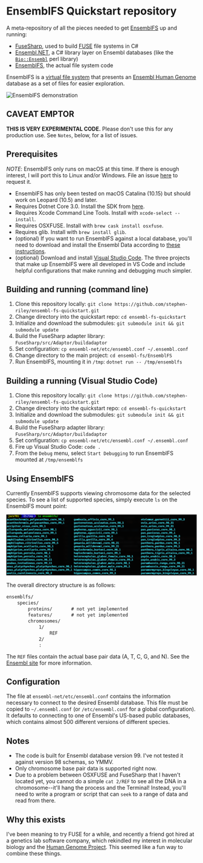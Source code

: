 # EnsemblFS Quickstart repository

A meta-repository of all the pieces needed to get [EnsemblFS](https://github.com/stephen-riley/ensembl-fs) up and running:

* [FuseSharp](https://github.com/stephen-riley/FuseSharp.git), used to build [FUSE](https://osxfuse.github.io/) file systems in C#
* [Ensembl.NET](https://github.com/stephen-riley/ensembl-net.git), a C# library layer on Ensembl databases (like the [`Bio::Ensembl`](https://uswest.ensembl.org/info/docs/api/core/core_tutorial.html) perl library)
* [EnsemblFS](https://github.com/stephen-riley/ensembl-fs.git), the actual file system code

EnsemblFS is a [virtual file system](https://en.wikipedia.org/wiki/Virtual_file_system) that presents an [Ensembl Human Genome](http://uswest.ensembl.org/Homo_sapiens/Info/Index) database as a set of files for easier exploration.

![EnsemblFS demonstration](img/demo.gif "EnsemblFS demonstration")

## CAVEAT EMPTOR

**THIS IS VERY EXPERIMENTAL CODE.**  Please don't use this for any production use.  See `Notes`, below, for a list of issues.

## Prerequisites

*NOTE*: EnsemblFS only runs on macOS at this time.  If there is enough interest, I will port this to Linux and/or Windows.  File an issue [here](https://github.com/stephen-riley/ensembl-fs/issues) to request it.

* EnsemblFS has only been tested on macOS Catalina (10.15) but should work on Leopard (10.5) and later.
* Requires Dotnet Core 3.0.  Install the SDK from [here](https://dotnet.microsoft.com/download/dotnet-core/3.0).
* Requires Xcode Command Line Tools.  Install with `xcode-select --install`.
* Requires OSXFUSE.  Install with `brew cask install osxfuse`.
* Requires glib.  Install with `brew install glib`.
* (optional) If you want to run EnsemblFS against a local database, you'll need to download and install the Ensembl Data according to [these instructions](https://m.ensembl.org/info/docs/webcode/mirror/install/ensembl-data.html).
* (optional) Download and install [Visual Studio Code](https://code.visualstudio.com/download).  The three projects that make up EnsemblFS were all developed in VS Code and include helpful configurations that make running and debugging much simpler.

## Building and running (command line)

1. Clone this repository locally: `git clone https://github.com/stephen-riley/ensembl-fs-quickstart.git`
2. Change directory into the quickstart repo: `cd ensembl-fs-quickstart`
3. Initialize and download the submodules: `git submodule init && git submodule update`
4. Build the FuseSharp adapter library: `FuseSharp/src/Adaptor/buildadaptor`
5. Set configuration: `cp ensembl-net/etc/ensembl.conf ~/.ensembl.conf`
6. Change directory to the main project: `cd ensembl-fs/EnsemblFS`
7. Run EnsemblFS, mounting it in `/tmp`: `dotnet run -- /tmp/ensemblfs`

## Building a running (Visual Studio Code)

1. Clone this repository locally: `git clone https://github.com/stephen-riley/ensembl-fs-quickstart.git`
2. Change directory into the quickstart repo: `cd ensembl-fs-quickstart`
3. Initialize and download the submodules: `git submodule init && git submodule update`
4. Build the FuseSharp adapter library: `FuseSharp/src/Adaptor/buildadaptor`
5. Set configuration: `cp ensembl-net/etc/ensembl.conf ~/.ensembl.conf`
6. Fire up Visual Studio Code: `code .`
7. From the `Debug` menu, select `Start Debugging` to run EnsemblFS mounted at `/tmp/ensemblfs`

## Using EnsemblFS

Currently EnsemblFS supports viewing chromosome data for the selected species.  To see a list of supported species, simply execute `ls` on the EnsemblFS mount point:

![species list](img/species.png "Species List")

The overall directory structure is as follows:

```text
ensemblfs/
    species/
        proteins/       # not yet implemented
        features/       # not yet implemented
        chromosomes/
            1/
                REF
            2/
            :
```

The `REF` files contain the actual base pair data (A, T, C, G, and N).  See the [Ensembl site](https://ensembl.org) for more information.

## Configuration

The file at `ensembl-net/etc/ensembl.conf` contains the information necessary to connect to the desired Ensembl database.  This file must be copied to `~/.ensembl.conf` (or `/etc/ensembl.conf` for a global configuration).  It defaults to connecting to one of Ensembl's US-based public databases, which contains almost 500 different versions of different species.

## Notes

* The code is built for Ensembl database version 99.  I've not tested it against version 98 schemas, so YMMV.
* Only chromosome base pair data is supported right now.
* Due to a problem between OSXFUSE and FuseSharp that I haven't located yet, you cannot do a simple `cat 2/REF` to see all the DNA in a chromosome--it'll hang the process and the Terminal!  Instead, you'll need to write a program or script that can `seek` to a range of data and read from there.

## Why this exists

I've been meaning to try FUSE for a while, and recently a friend got hired at a genetics lab software company, which rekindled my interest in molecular biology and the [Human Genome Project](https://en.wikipedia.org/wiki/Human_Genome_Project).  This seemed like a fun way to combine these things.
